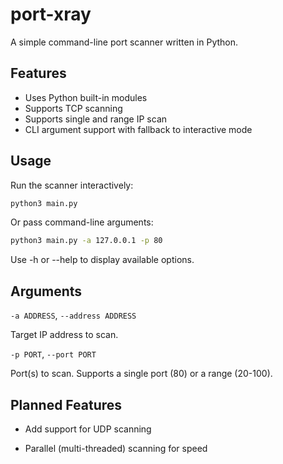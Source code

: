 # port-xray

A simple command-line port scanner written in Python.

## Features

- Uses Python built-in modules
- Supports TCP scanning
- Supports single and range IP scan
- CLI argument support with fallback to interactive mode

## Usage

Run the scanner interactively:

```bash
python3 main.py
```
Or pass command-line arguments:

```bash
python3 main.py -a 127.0.0.1 -p 80
```
Use -h or --help to display available options.

## Arguments
`-a ADDRESS`, `--address ADDRESS`

Target IP address to scan.

`-p PORT`, `--port PORT`

Port(s) to scan. Supports a single port (80) or a range (20-100).

## Planned Features

- Add support for UDP scanning

- Parallel (multi-threaded) scanning for speed
